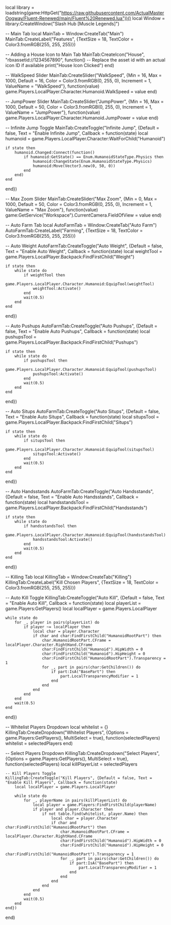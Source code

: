 local library = loadstring(game:HttpGet("https://raw.githubusercontent.com/ActualMasterOogway/Fluent-Renewed/main/Fluent%20Renewed.lua"))()
local Window = library:CreateWindow("Slash Hub [Muscle Legends]")

-- Main Tab
local MainTab = Window:CreateTab("Main")
MainTab:CreateLabel("Features", {TextSize = 18, TextColor = Color3.fromRGB(255, 255, 255)})

-- Adding a House Icon to Main Tab
MainTab:CreateIcon("House", "rbxassetid://1234567890", function() -- Replace the asset id with an actual icon ID if available
    print("House Icon Clicked")
end)

-- WalkSpeed Slider
MainTab:CreateSlider("WalkSpeed", {Min = 16, Max = 1000, Default = 16, Color = Color3.fromRGB(0, 255, 0), Increment = 1, ValueName = "WalkSpeed"}, function(value)
    game.Players.LocalPlayer.Character.Humanoid.WalkSpeed = value
end)

-- JumpPower Slider
MainTab:CreateSlider("JumpPower", {Min = 16, Max = 1000, Default = 50, Color = Color3.fromRGB(0, 255, 0), Increment = 1, ValueName = "JumpPower"}, function(value)
    game.Players.LocalPlayer.Character.Humanoid.JumpPower = value
end)

-- Infinite Jump Toggle
MainTab:CreateToggle("Infinite Jump", {Default = false, Text = "Enable Infinite Jump", Callback = function(state)
    local humanoid = game.Players.LocalPlayer.Character:WaitForChild("Humanoid")
    
    if state then
        humanoid.Changed:Connect(function()
            if humanoid:GetState() == Enum.HumanoidStateType.Physics then
                humanoid:ChangeState(Enum.HumanoidStateType.Physics)
                humanoid:Move(Vector3.new(0, 50, 0))
            end
        end)
    end
end})

-- Max Zoom Slider
MainTab:CreateSlider("Max Zoom", {Min = 0, Max = 1000, Default = 50, Color = Color3.fromRGB(0, 255, 0), Increment = 1, ValueName = "Max Zoom"}, function(value)
    game:GetService("Workspace").CurrentCamera.FieldOfView = value
end)

-- Auto Farm Tab
local AutoFarmTab = Window:CreateTab("Auto Farm")
AutoFarmTab:CreateLabel("Farming", {TextSize = 18, TextColor = Color3.fromRGB(255, 255, 255)})

-- Auto Weight
AutoFarmTab:CreateToggle("Auto Weight", {Default = false, Text = "Enable Auto Weight", Callback = function(state)
    local weightTool = game.Players.LocalPlayer.Backpack:FindFirstChild("Weight")
    
    if state then
        while state do
            if weightTool then
                game.Players.LocalPlayer.Character.Humanoid:EquipTool(weightTool)
                weightTool:Activate()
            end
            wait(0.5)
        end
    end
end})

-- Auto Pushups
AutoFarmTab:CreateToggle("Auto Pushups", {Default = false, Text = "Enable Auto Pushups", Callback = function(state)
    local pushupsTool = game.Players.LocalPlayer.Backpack:FindFirstChild("Pushups")
    
    if state then
        while state do
            if pushupsTool then
                game.Players.LocalPlayer.Character.Humanoid:EquipTool(pushupsTool)
                pushupsTool:Activate()
            end
            wait(0.5)
        end
    end
end})

-- Auto Situps
AutoFarmTab:CreateToggle("Auto Situps", {Default = false, Text = "Enable Auto Situps", Callback = function(state)
    local situpsTool = game.Players.LocalPlayer.Backpack:FindFirstChild("Situps")
    
    if state then
        while state do
            if situpsTool then
                game.Players.LocalPlayer.Character.Humanoid:EquipTool(situpsTool)
                situpsTool:Activate()
            end
            wait(0.5)
        end
    end
end})

-- Auto Handsstands
AutoFarmTab:CreateToggle("Auto Handsstands", {Default = false, Text = "Enable Auto Handsstands", Callback = function(state)
    local handsstandsTool = game.Players.LocalPlayer.Backpack:FindFirstChild("Handsstands")
    
    if state then
        while state do
            if handsstandsTool then
                game.Players.LocalPlayer.Character.Humanoid:EquipTool(handsstandsTool)
                handsstandsTool:Activate()
            end
            wait(0.5)
        end
    end
end})

-- Killing Tab
local KillingTab = Window:CreateTab("Killing")
KillingTab:CreateLabel("Kill Chosen Players", {TextSize = 18, TextColor = Color3.fromRGB(255, 255, 255)})

-- Auto Kill Toggle
KillingTab:CreateToggle("Auto Kill", {Default = false, Text = "Enable Auto Kill", Callback = function(state)
    local playerList = game.Players:GetPlayers()
    local localPlayer = game.Players.LocalPlayer
    
    while state do
        for _, player in pairs(playerList) do
            if player ~= localPlayer then
                local char = player.Character
                if char and char:FindFirstChild("HumanoidRootPart") then
                    char.HumanoidRootPart.CFrame = localPlayer.Character.RightHand.CFrame
                    char:FindFirstChild("Humanoid").HipWidth = 0
                    char:FindFirstChild("Humanoid").HipHeight = 0
                    char:FindFirstChild("HumanoidRootPart").Transparency = 1
                    for _, part in pairs(char:GetChildren()) do
                        if part:IsA("BasePart") then
                            part.LocalTransparencyModifier = 1
                        end
                    end
                end
            end
        end
        wait(0.5)
    end
end})

-- Whitelist Players Dropdown
local whitelist = {}
KillingTab:CreateDropdown("Whitelist Players", {Options = game.Players:GetPlayers(), MultiSelect = true}, function(selectedPlayers)
    whitelist = selectedPlayers
end)

-- Select Players Dropdown
KillingTab:CreateDropdown("Select Players", {Options = game.Players:GetPlayers(), MultiSelect = true}, function(selectedPlayers)
    local killPlayerList = selectedPlayers
    
    -- Kill Players Toggle
    KillingTab:CreateToggle("Kill Players", {Default = false, Text = "Enable Kill Players", Callback = function(state)
        local localPlayer = game.Players.LocalPlayer
        
        while state do
            for _, playerName in pairs(killPlayerList) do
                local player = game.Players:FindFirstChild(playerName)
                if player and player.Character then
                    if not table.find(whitelist, player.Name) then
                        local char = player.Character
                        if char and char:FindFirstChild("HumanoidRootPart") then
                            char.HumanoidRootPart.CFrame = localPlayer.Character.RightHand.CFrame
                            char:FindFirstChild("Humanoid").HipWidth = 0
                            char:FindFirstChild("Humanoid").HipHeight = 0
                            char:FindFirstChild("HumanoidRootPart").Transparency = 1
                            for _, part in pairs(char:GetChildren()) do
                                if part:IsA("BasePart") then
                                    part.LocalTransparencyModifier = 1
                                end
                            end
                        end
                    end
                end
            end
            wait(0.5)
        end
    end})
end)
